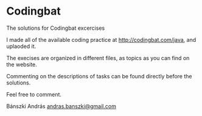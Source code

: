 # Codingbat
The solutions for Codingbat excercises

I made all of the available coding practice at http://codingbat.com/java, and uplaoded it.

The execises are organized in different files, as topics as you can find on the website.

Commenting on the descriptions of tasks can be found directly before the solutions.

Feel free to comment.


Bánszki András
andras.banszki@gmail.com
